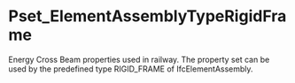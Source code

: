 # Pset_ElementAssemblyTypeRigidFrame

Energy Cross Beam properties used in railway. The property set can be used by the predefined type RIGID_FRAME of IfcElementAssembly.
